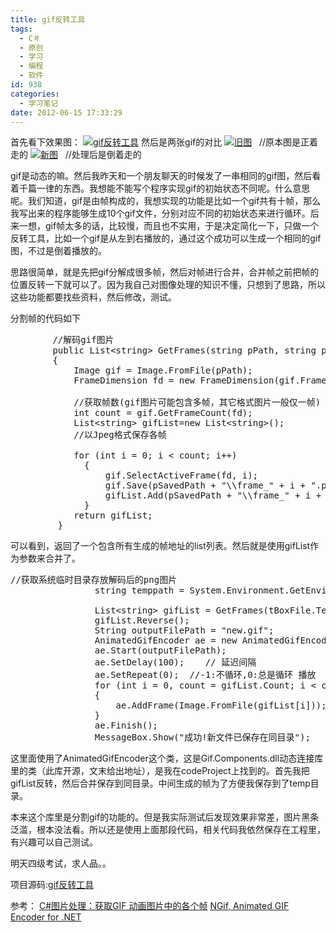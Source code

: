 ```yaml
---
title: gif反转工具
tags:
  - C＃
  - 原创
  - 学习
  - 编程
  - 软件
id: 938
categories:
  - 学习笔记
date: 2012-06-15 17:33:29
---
```


首先看下效果图：
[![](/images/b38ddf634b3f63f7f6e7f6016218ba55907c67b5.jpg "gif反转工具")](http://leaverimage.b0.upaiyun.com/23424_o.jpg)
然后是两张gif的对比
[![](/images/3b7f81c3127dc8ebb3eb51d13a29d45751861ea7.gif "旧图")](http://leaverimage.b0.upaiyun.com/23425_o.gif)   //原本图是正着走的
[![](/images/576d8c2f7990984cd6927c59d24684f2ae94fcb4.gif "新图")](http://leaverimage.b0.upaiyun.com/23426_o.gif)   //处理后是倒着走的

gif是动态的嘛。然后我昨天和一个朋友聊天的时候发了一串相同的gif图，然后看着千篇一律的东西。我想能不能写个程序实现gif的初始状态不同呢。什么意思呢。我们知道，gif是由帧构成的，我想实现的功能是比如一个gif共有十帧，那么我写出来的程序能够生成10个gif文件，分别对应不同的初始状态来进行循环。后来一想，gif帧太多的话，比较慢，而且也不实用，于是决定简化一下，只做一个反转工具，比如一个gif是从左到右播放的，通过这个成功可以生成一个相同的gif图，不过是倒着播放的。

思路很简单，就是先把gif分解成很多帧，然后对帧进行合并，合并帧之前把帧的位置反转一下就可以了。因为我自己对图像处理的知识不懂，只想到了思路，所以这些功能都要找些资料，然后修改，测试。

分割帧的代码如下
<pre class="lang:c# decode:true" title="分割gif">        //解码gif图片
        public List&lt;string&gt; GetFrames(string pPath, string pSavedPath)
        {
            Image gif = Image.FromFile(pPath);
            FrameDimension fd = new FrameDimension(gif.FrameDimensionsList[0]);

            //获取帧数(gif图片可能包含多帧，其它格式图片一般仅一帧)
            int count = gif.GetFrameCount(fd);
            List&lt;string&gt; gifList=new List&lt;string&gt;();
            //以Jpeg格式保存各帧

            for (int i = 0; i &lt; count; i++)
              {
                  gif.SelectActiveFrame(fd, i);
                  gif.Save(pSavedPath + "\\frame_" + i + ".png", ImageFormat.Png);
                  gifList.Add(pSavedPath + "\\frame_" + i + ".png");
              }
            return gifList;
         }</pre>
可以看到，返回了一个包含所有生成的帧地址的list列表。然后就是使用gifList作为参数来合并了。
<pre class="lang:c# decode:true" title="合并gif">//获取系统临时目录存放解码后的png图片
                string temppath = System.Environment.GetEnvironmentVariable("TEMP"); 

                List&lt;string&gt; gifList = GetFrames(tBoxFile.Text, temppath);
                gifList.Reverse();
                String outputFilePath = "new.gif";
                AnimatedGifEncoder ae = new AnimatedGifEncoder();
                ae.Start(outputFilePath);
                ae.SetDelay(100);    // 延迟间隔
                ae.SetRepeat(0);  //-1:不循环,0:总是循环 播放  
                for (int i = 0, count = gifList.Count; i &lt; count; i++)
                {
                    ae.AddFrame(Image.FromFile(gifList[i]));
                }
                ae.Finish();
                MessageBox.Show("成功!新文件已保存在同目录");</pre>
这里面使用了AnimatedGifEncoder这个类，这是Gif.Components.dll动态连接库里的类（此库开源，文末给出地址），是我在codeProject上找到的。首先我把gifList反转，然后合并保存到同目录。中间生成的帧为了方便我保存到了temp目录。

本来这个库里是分割gif的功能的。但是我实际测试后发现效果非常差，图片黑条泛滥，根本没法看。所以还是使用上面那段代码，相关代码我依然保存在工程里，有兴趣可以自己测试。

明天四级考试，求人品。。

项目源码:[gif反转工具](http://pan.baidu.com/share/link?shareid=125360&amp;uk=1493685990)

参考：
[C#图片处理：获取GIF 动画图片中的各个帧](http://www.cnblogs.com/top5/archive/2011/03/19/1988595.html)
[NGif, Animated GIF Encoder for .NET](http://www.codeproject.com/Articles/11505/NGif-Animated-GIF-Encoder-for-NET)